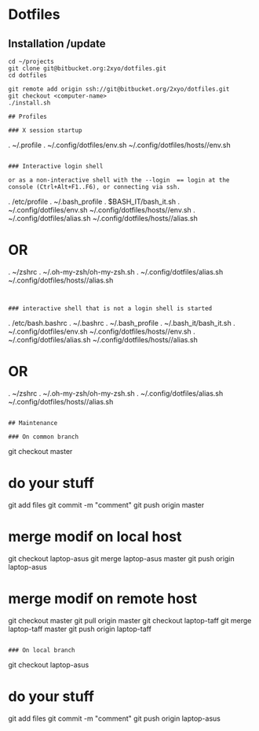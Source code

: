 # Dotfiles


## Installation /update
 
```
cd ~/projects
git clone git@bitbucket.org:2xyo/dotfiles.git
cd dotfiles

git remote add origin ssh://git@bitbucket.org/2xyo/dotfiles.git
git checkout <computer-name>
./install.sh

```


```
## Profiles

### X session startup

```
. ~/.profile
	. ~/.config/dotfiles/env.sh
		~/.config/dotfiles/hosts/<branch>/env.sh

```

### Interactive login shell

or as a non-interactive shell with the --login  == login at the console (Ctrl+Alt+F1..F6), or connecting via ssh.

```
. /etc/profile
.  ~/.bash_profile
	.  $BASH_IT/bash_it.sh
	. ~/.config/dotfiles/env.sh
		~/.config/dotfiles/hosts/<branch>/env.sh
	. ~/.config/dotfiles/alias.sh
		~/.config/dotfiles/hosts/<branch>/alias.sh

# OR
.  ~/zshrc
	. ~/.oh-my-zsh/oh-my-zsh.sh
	. ~/.config/dotfiles/alias.sh
		~/.config/dotfiles/hosts/<branch>/alias.sh

```


### interactive shell that is not a login shell is started

```
.  /etc/bash.bashrc 
.  ~/.bashrc
	.  ~/.bash_profile
		. ~/.bash_it/bash_it.sh
		. ~/.config/dotfiles/env.sh
			~/.config/dotfiles/hosts/<branch>/env.sh
		. ~/.config/dotfiles/alias.sh
			~/.config/dotfiles/hosts/<branch>/alias.sh

# OR

.  ~/zshrc
	. ~/.oh-my-zsh/oh-my-zsh.sh
	. ~/.config/dotfiles/alias.sh
		~/.config/dotfiles/hosts/<branch>/alias.sh

```

## Maintenance 

### On common branch

```
git checkout master
# do your stuff
git add files
git commit -m "comment"
git push origin master

# merge modif on local host
git checkout laptop-asus 
git merge laptop-asus master
git push origin laptop-asus

# merge modif on remote host
git checkout master
git pull origin master
git checkout laptop-taff
git merge laptop-taff master
git push origin laptop-taff 

```

### On local branch

```
git checkout laptop-asus
# do your stuff
git add files
git commit -m "comment"
git push origin laptop-asus
```

